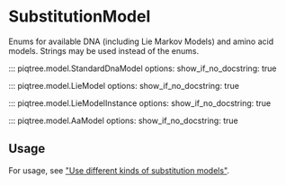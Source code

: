 # SubstitutionModel

Enums for available DNA (including Lie Markov Models) and amino acid models. Strings may be used instead of the enums.

::: piqtree.model.StandardDnaModel
    options:
        show_if_no_docstring: true

::: piqtree.model.LieModel
    options:
        show_if_no_docstring: true

::: piqtree.model.LieModelInstance
    options:
        show_if_no_docstring: true

::: piqtree.model.AaModel
    options:
        show_if_no_docstring: true

## Usage

For usage, see ["Use different kinds of substitution models"](../../quickstart/using_substitution_models.md#usage).
